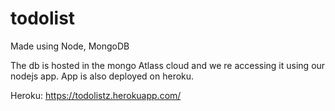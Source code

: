 # todolist
Made using Node, MongoDB

The db is hosted in the mongo Atlass cloud and we re accessing it using our nodejs app. App is also 
deployed on heroku.

Heroku: https://todolistz.herokuapp.com/
